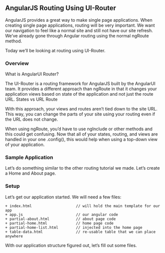 ## AngularJS Routing Using UI-Router

AngularJS provides a great way to make single page applications. When creating single page applications, routing will be very important. We want our navigation to feel like a normal site and still not have our site refresh. We’ve already gone through Angular routing using the normal ngRoute method.

Today we’ll be looking at routing using UI-Router.


### Overview

What is AngularUI Router?

The UI-Router is a routing framework for AngularJS built by the AngularUI team. It provides a different approach than ngRoute in that it changes your application views based on state of the application and not just the route URL.
States vs URL Route

With this approach, your views and routes aren’t tied down to the site URL. This way, you can change the parts of your site using your routing even if the URL does not change.

When using ngRoute, you’d have to use ngInclude or other methods and this could get confusing. Now that all of your states, routing, and views are handled in your one .config(), this would help when using a top-down view of your application.

### Sample Application

Let’s do something similar to the other routing tutorial we made. Let’s create a Home and About page.

### Setup

Let’s get our application started. We will need a few files:

```
+ index.html 					// will hold the main template for our app
+ app.js 						// our angular code
+ partial-about.html 			// about page code
+ partial-home.html 			// home page code
+ partial-home-list.html 		// injected into the home page
+ table-data.html 				// re-usable table that we can place anywhere
```

With our application structure figured out, let’s fill out some files.

